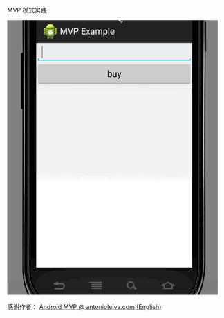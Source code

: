 MVP 模式实践

![ScreenShot](https://github.com/linchangjian/android_aniu_mvp/blob/master/img/mvpgithub.gif)

感谢作者：
[Android MVP @ antonioleiva.com (English)](http://antonioleiva.com/mvp-android)

